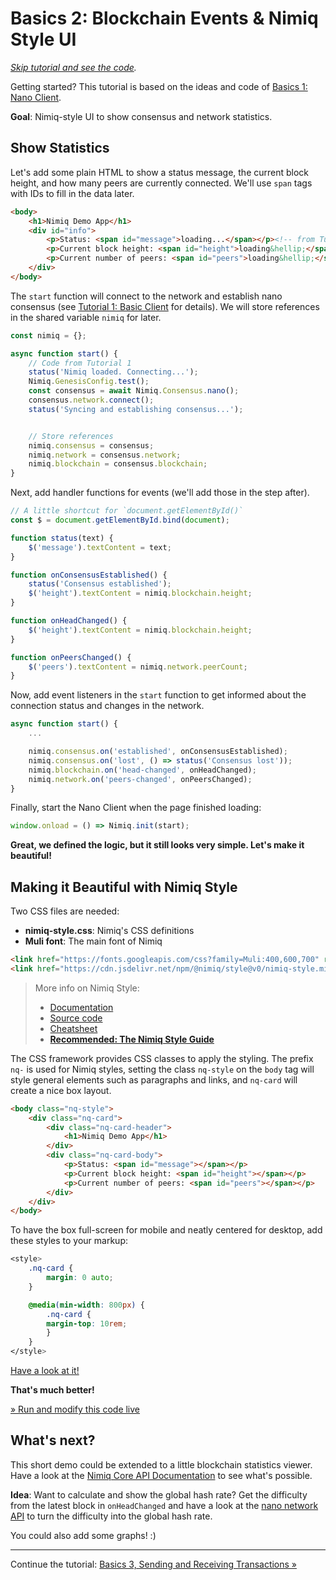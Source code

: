 # Basics 2: Blockchain Events & Nimiq Style UI

_[Skip tutorial and see the code](https://jsbin.com/lukofer/edit?html,output)._

Getting started? This tutorial is based on the ideas and code of [Basics 1: Nano Client](tutorial-01-basic-client.md).

**Goal**: Nimiq-style UI to show consensus and network statistics.

## Show Statistics

Let's add some plain HTML to show a status message, the current block height,
and how many peers are currently connected.
We'll use `span` tags with IDs to fill in the data later.

```html
<body>
    <h1>Nimiq Demo App</h1>
    <div id="info">
        <p>Status: <span id="message">loading...</span></p><!-- from Tutorial 1 -->
        <p>Current block height: <span id="height">loading&hellip;</span></p>
        <p>Current number of peers: <span id="peers">loading&hellip;</span></p>
    </div>
</body>
```

The `start` function will connect to the network and establish nano consensus
(see [Tutorial 1: Basic Client](tutorial-01-basic-client.md) for details).
We will store references in the shared variable `nimiq` for later.

```js
const nimiq = {};

async function start() {
    // Code from Tutorial 1
    status('Nimiq loaded. Connecting...');
    Nimiq.GenesisConfig.test();
    const consensus = await Nimiq.Consensus.nano();
    consensus.network.connect();
    status('Syncing and establishing consensus...');


    // Store references
    nimiq.consensus = consensus;
    nimiq.network = consensus.network;
    nimiq.blockchain = consensus.blockchain;
}
```

Next, add handler functions for events (we'll add those in the step after).

```js
// A little shortcut for `document.getElementById()`
const $ = document.getElementById.bind(document);

function status(text) {
    $('message').textContent = text;
}

function onConsensusEstablished() {
    status('Consensus established');
    $('height').textContent = nimiq.blockchain.height;
}

function onHeadChanged() {
    $('height').textContent = nimiq.blockchain.height;
}

function onPeersChanged() {
    $('peers').textContent = nimiq.network.peerCount;
}
```

Now, add event listeners in the `start` function to get informed about the connection status and changes in the network.

```js
async function start() {
    ...

    nimiq.consensus.on('established', onConsensusEstablished);
    nimiq.consensus.on('lost', () => status('Consensus lost'));
    nimiq.blockchain.on('head-changed', onHeadChanged);
    nimiq.network.on('peers-changed', onPeersChanged);
}
```

Finally, start the Nano Client when the page finished loading:

```js
window.onload = () => Nimiq.init(start);
```

**Great, we defined the logic, but it still looks very simple. Let's make it beautiful!**

## Making it Beautiful with Nimiq Style

Two CSS files are needed:
* **nimiq-style.css**: Nimiq's CSS definitions
* **Muli font**: The main font of Nimiq

```html
<link href="https://fonts.googleapis.com/css?family=Muli:400,600,700" rel="stylesheet">
<link href="https://cdn.jsdelivr.net/npm/@nimiq/style@v0/nimiq-style.min.css" rel="stylesheet">
```

>More info on Nimiq Style:
>
>* [Documentation](TODO)
>* [Source code](https://github.com/nimiq/nimiq-style)
>* [Cheatsheet](TODO)
>* [**Recommended: The Nimiq Style Guide**](http://nimiq.com/styleguide)

The CSS framework provides CSS classes to apply the styling.
The prefix `nq-` is used for Nimiq styles,
setting the class `nq-style` on the `body` tag will style general elements such as paragraphs and links,
and `nq-card` will create a nice box layout.

```html
<body class="nq-style">
    <div class="nq-card">
        <div class="nq-card-header">
            <h1>Nimiq Demo App</h1>
        </div>
        <div class="nq-card-body">
            <p>Status: <span id="message"></span></p>
            <p>Current block height: <span id="height"></span></p>
            <p>Current number of peers: <span id="peers"></span></p>
        </div>
    </div>
</body>
```

To have the box full-screen for mobile and neatly centered for desktop, add these styles to your markup:

```css
<style>
    .nq-card {
        margin: 0 auto;
    }

    @media(min-width: 800px) {
        .nq-card {
        margin-top: 10rem;
        }
    }
</style>
```

[Have a look at it!](../demo/basic-ui.html)

**That's much better!**

[&raquo; Run and modify this code live](https://jsbin.com/lukofer/edit?html,output)

## What's next?

This short demo could be extended to a little blockchain statistics viewer. Have a look at the [Nimiq Core API Documentation](#todo) to see what's possible.

**Idea**: Want to calculate and show the global hash rate?
Get the difficulty from the latest block in `onHeadChanged`
and have a look at the [nano network API](https://github.com/nimiq/nano-api/blob/1b020bf13855e5eac484c36d5c6ca4f19081bb42/src/nano-network-api.js#L468)
to turn the difficulty into the global hash rate.

You could also add some graphs! :)

---

Continue the tutorial: [Basics 3, Sending and Receiving Transactions &raquo;](tutorial-basics-3-tx)

